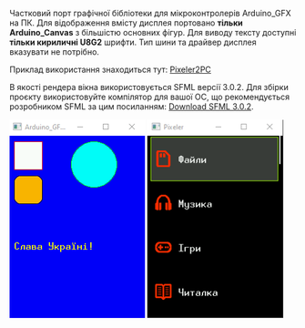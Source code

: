 Частковий порт графічної бібліотеки для мікроконтролерів Arduino_GFX на ПК. 
Для відображення вмісту дисплея портовано **тільки Arduino_Canvas** з більшістю основних фігур.
Для виводу тексту доступні **тільки кириличні U8G2** шрифти.
Тип шини та драйвер дисплея вказувати не потрібно.

Приклад використання знаходиться тут: [Pixeler2PC](https://github.com/Kolodieiev/perfect_console/tree/main/Pixeler2PC)

В якості рендера вікна використовується SFML версії 3.0.2. 
Для збірки проєкту використовуйте компілятор для вашої ОС, що рекомендується розробником SFML за цим посиланням: [Download SFML 3.0.2](https://www.sfml-dev.org/download/sfml/3.0.2/).

![alt text](image/Arduino_GFX2PC.png) ![alt text](image/Pixeler2PC.png)
